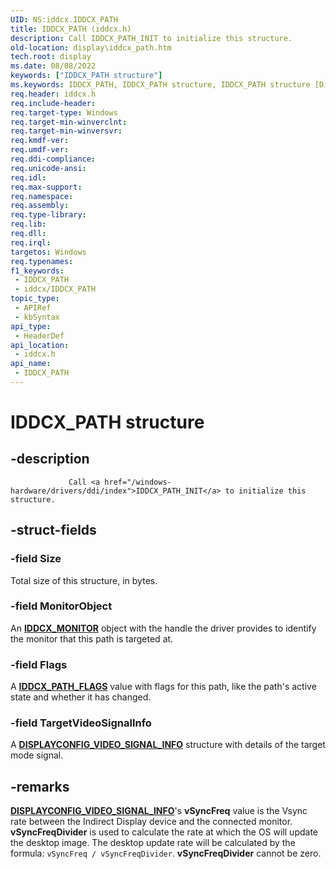 ```yaml
---
UID: NS:iddcx.IDDCX_PATH
title: IDDCX_PATH (iddcx.h)
description: Call IDDCX_PATH_INIT to initialize this structure.
old-location: display\iddcx_path.htm
tech.root: display
ms.date: 08/08/2022
keywords: ["IDDCX_PATH structure"]
ms.keywords: IDDCX_PATH, IDDCX_PATH structure, IDDCX_PATH structure [Display Devices], IDDCX_PATH structure pointer [Display Devices], IDDCX_PATH structure structure [Display Devices], display.iddcx_path, iddcx/IDDCX_PATH
req.header: iddcx.h
req.include-header: 
req.target-type: Windows
req.target-min-winverclnt: 
req.target-min-winversvr: 
req.kmdf-ver: 
req.umdf-ver: 
req.ddi-compliance: 
req.unicode-ansi: 
req.idl: 
req.max-support: 
req.namespace: 
req.assembly: 
req.type-library: 
req.lib: 
req.dll: 
req.irql: 
targetos: Windows
req.typenames: 
f1_keywords:
 - IDDCX_PATH
 - iddcx/IDDCX_PATH
topic_type:
 - APIRef
 - kbSyntax
api_type:
 - HeaderDef
api_location:
 - iddcx.h
api_name:
 - IDDCX_PATH
---
```


# IDDCX_PATH structure

## -description

                 Call <a href="/windows-hardware/drivers/ddi/index">IDDCX_PATH_INIT</a> to initialize this structure.

## -struct-fields

### -field Size

Total size of this structure, in bytes.

### -field MonitorObject

An [**IDDCX_MONITOR**](/windows-hardware/drivers/display/iddcx-objects) object with the handle the driver provides to identify the monitor that this path is targeted at.

### -field Flags

A [**IDDCX_PATH_FLAGS**](ne-iddcx-iddcx_path_flags.md) value with flags for this path, like the path's active state and whether it has changed.

### -field TargetVideoSignalInfo

A [**DISPLAYCONFIG_VIDEO_SIGNAL_INFO**](/windows/win32/api/wingdi/ns-wingdi-displayconfig_video_signal_info) structure with details of the target mode signal.

## -remarks

[**DISPLAYCONFIG_VIDEO_SIGNAL_INFO**](/windows/win32/api/wingdi/ns-wingdi-displayconfig_video_signal_info)'s **vSyncFreq** value is the Vsync rate between the Indirect Display device and the connected monitor.  **vSyncFreqDivider** is used to calculate the rate at which the OS will update the desktop image. The desktop update rate will be calculated by the formula: ```vSyncFreq / vSyncFreqDivider```. **vSyncFreqDivider** cannot be zero.
